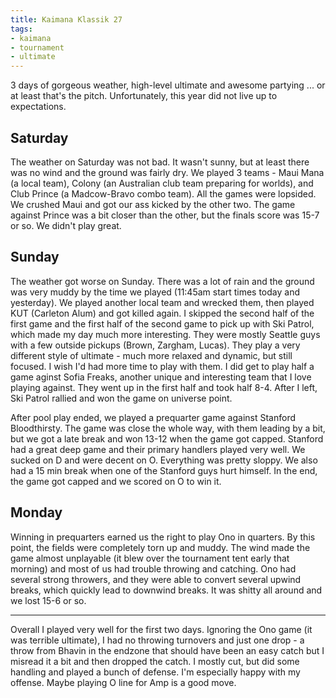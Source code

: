 ```yaml
---
title: Kaimana Klassik 27
tags:
- kaimana
- tournament
- ultimate
---
```


3 days of gorgeous weather, high-level ultimate and awesome partying ... or at least that's the pitch. Unfortunately, this year did not live up to expectations. 

## Saturday

The weather on Saturday was not bad. It wasn't sunny, but at least there was no wind and the ground was fairly dry. We played 3 teams - Maui Mana (a local team), Colony (an Australian club team preparing for worlds), and Club Prince (a Madcow-Bravo combo team). All the games were lopsided. We crushed Maui and got our ass kicked by the other two. The game against Prince was a bit closer than the other, but the finals score was 15-7 or so. We didn't play great.

## Sunday

The weather got worse on Sunday. There was a lot of rain and the ground was very muddy by the time we played (11:45am start times today and yesterday). We played another local team and wrecked them, then played KUT (Carleton Alum) and got killed again. I skipped the second half of the first game and the first half of the second game to pick up with Ski Patrol, which made my day much more interesting. They were mostly Seattle guys with a few outside pickups (Brown, Zargham, Lucas). They play a very different style of ultimate - much more relaxed and dynamic, but still focused. I wish I'd had more time to play with them. I did get to play half a game aginst Sofia Freaks, another unique and interesting team that I love playing against. They went up in the first half and took half 8-4. After I left, Ski Patrol rallied and won the game on universe point.

After pool play ended, we played a prequarter game against Stanford Bloodthirsty. The game was close the whole way, with them leading by a bit, but we got a late break and won 13-12 when the game got capped. Stanford had a great deep game and their primary handlers played very well. We sucked on D and were decent on O. Everything was pretty sloppy. We also had a 15 min break when one of the Stanford guys hurt himself. In the end, the game got capped and we scored on O to win it. 

## Monday

Winning in prequarters earned us the right to play Ono in quarters. By this point, the fields were completely torn up and muddy. The wind made the game almost unplayable (it blew over the tournament tent early that morning) and most of us had trouble throwing and catching. Ono had several strong throwers, and they were able to convert several upwind breaks, which quickly lead to downwind breaks. It was shitty all around and we lost 15-6 or so. 

---

Overall I played very well for the first two days. Ignoring the Ono game (it was terrible ultimate), I had no throwing turnovers and just one drop  - a throw from Bhavin in the endzone that should have been an easy catch but I misread it a bit and then dropped the catch. I mostly cut, but did some handling and played a bunch of defense. I'm especially happy with my offense. Maybe playing O line for Amp is a good move.
